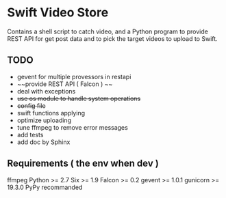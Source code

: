 Swift Video Store
===================================================

Contains a shell script to catch video, and a Python program to provide REST 
API for get post data and to pick the target videos to upload to Swift.


TODO
---------------------------------------------------
- gevent for multiple provessors in restapi
- ~~provide REST API ( Falcon ) ~~
- deal with exceptions 
- ~~use os module to handle system operations~~
- ~~config file~~
- swift functions applying
- optimize uploading
- tune ffmpeg to remove error messages
- add tests
- add doc by Sphinx


Requirements ( the env when dev )
---------------------------------------------------
ffmpeg
Python >= 2.7
Six >= 1.9
Falcon >= 0.2 
gevent >= 1.0.1
gunicorn >= 19.3.0
PyPy recommanded
